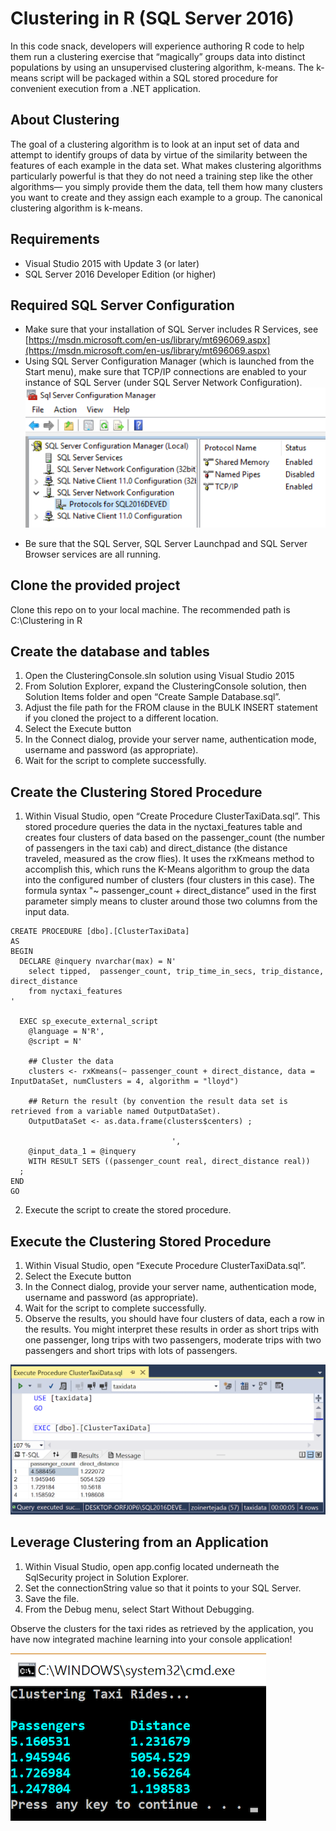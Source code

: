 # Clustering in R (SQL Server 2016)
In this code snack, developers will experience authoring R code to help them run a clustering exercise that “magically” groups data into distinct populations by using an unsupervised clustering algorithm, k-means. The k-means script will be packaged within a SQL stored procedure for convenient execution from a .NET application.

## About Clustering
The goal of a clustering algorithm is to look at an input set of data and attempt to identify groups of data by virtue of the similarity between the features of each example in the data set. What makes clustering algorithms particularly powerful is that they do not need a training step like the other algorithms— you simply provide them the data, tell them how many clusters you want to create and they assign each example to a group. The canonical clustering algorithm is k-means. 

## Requirements
- Visual Studio 2015 with Update 3 (or later)
- SQL Server 2016 Developer Edition (or higher)

## Required SQL Server Configuration
-	Make sure that your installation of SQL Server includes R Services, see [https://msdn.microsoft.com/en-us/library/mt696069.aspx](https://msdn.microsoft.com/en-us/library/mt696069.aspx)
-	Using SQL Server Configuration Manager (which is launched from the Start menu), make sure that TCP/IP connections are enabled to your instance of SQL Server (under SQL Server Network Configuration). 
![alt text][SQL Config]

[SQL Config]: images/SqlConfig.png "SQL Server Network Configuration"
- Be sure that the SQL Server, SQL Server Launchpad and SQL Server Browser  services are all running.

## Clone the provided project
Clone this repo on to your local machine.
The recommended path is C:\Clustering in R

## Create the database and tables
1. Open the ClusteringConsole.sln solution using Visual Studio 2015
2. From Solution Explorer, expand the ClusteringConsole solution, then Solution Items folder and open “Create Sample Database.sql”.
3. Adjust the file path for the FROM clause in the BULK INSERT statement if you cloned the project to a different location.
4. Select the Execute button
5. In the Connect dialog, provide your server name, authentication mode, username and password (as appropriate).
6. Wait for the script to complete successfully.

## Create the Clustering Stored Procedure
1. Within Visual Studio, open “Create Procedure ClusterTaxiData.sql”.
This stored procedure queries the data in the nyctaxi_features table and creates four clusters of data based on the passenger_count (the number of passengers in the taxi cab) and direct_distance (the distance traveled, measured as the crow flies). It uses the rxKmeans method to accomplish this, which runs the K-Means algorithm to group the data into the configured number of clusters (four clusters in this case). The formula syntax "~ passenger_count + direct_distance” used in the first parameter simply means to cluster around those two columns from the input data.
```
CREATE PROCEDURE [dbo].[ClusterTaxiData]  
AS  
BEGIN  
  DECLARE @inquery nvarchar(max) = N'  
    select tipped,  passenger_count, trip_time_in_secs, trip_distance, direct_distance   
    from nyctaxi_features   
'  
  
  EXEC sp_execute_external_script
	@language = N'R',  
    @script = N'  

	## Cluster the data 
	clusters <- rxKmeans(~ passenger_count + direct_distance, data = InputDataSet, numClusters = 4, algorithm = "lloyd")  

	## Return the result (by convention the result data set is retrieved from a variable named OutputDataSet).
	OutputDataSet <- as.data.frame(clusters$centers) ;

									',  
    @input_data_1 = @inquery 
	WITH RESULT SETS ((passenger_count real, direct_distance real))
  ;  
END  
GO  
```
2. Execute the script to create the stored procedure.

## Execute the Clustering Stored Procedure
1. Within Visual Studio, open “Execute Procedure ClusterTaxiData.sql”.
2. Select the Execute button
3. In the Connect dialog, provide your server name, authentication mode, username and password (as appropriate).
4. Wait for the script to complete successfully.
5. Observe the results, you should have four clusters of data, each a row in the results. You might interpret these results in order as short trips with one passenger, long trips with two passengers, moderate trips with two passengers and short trips with lots of passengers.

![alt text][Clustering Results]

[Clustering Results]: images/ClusteringResults.png "Clustering Results"

## Leverage Clustering from an Application
1. Within Visual Studio, open app.config located underneath the SqlSecurity project in Solution Explorer.
2. Set the connectionString value so that it points to your SQL Server.
3. Save the file.
4. From the Debug menu, select Start Without Debugging.

Observe the clusters for the taxi rides as retrieved by the application, you have now integrated machine learning into your console application!

![alt text][Application Results]

[Application Results]: images/ApplicationResults.png "Application Results"